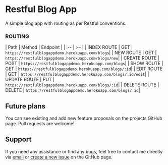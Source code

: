# Restful Blog App

A simple blog app with routing as per Restful conventions.


### ROUTING

| Path | Method | Endpoint |
| :-- | :-- |
| INDEX ROUTE | GET | `https://restfulblogappdemo.herokuapp.com/blogs`|
| NEW ROUTE | GET | `https://restfulblogappdemo.herokuapp.com/blogs/new`|
| CREATE ROUTE | POST | `https://restfulblogappdemo.herokuapp.com/blogs`|
| SHOW ROUTE | GET | `https://restfulblogappdemo.herokuapp.com/blogs/:id`|
| EDIT ROUTE | GET | `https://restfulblogappdemo.herokuapp.com/blogs/:id/edit`|
| UPDATE ROUTE | PUT | `https://restfulblogappdemo.herokuapp.com/blogs/:id`|
| DELETE ROUTE | DELETE | `https://restfulblogappdemo.herokuapp.com/blogs/:id`|


## Future plans  

You can see existing and add new feature proposals on the projects GitHub page.
Pull requests are welcome!

## Support  

If you need any assistance or find any bugs, feel free to contact me directly via [email](mailto:himansh.jain1997@gmail.com) or [create a new issue](https://github.com/bugsnotfound/Restful-Blog-App/issues) on the GitHub page.
